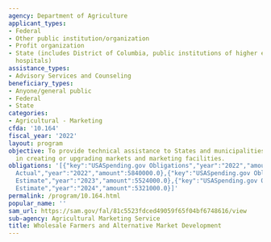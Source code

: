 ```yaml
---
agency: Department of Agriculture
applicant_types:
- Federal
- Other public institution/organization
- Profit organization
- State (includes District of Columbia, public institutions of higher education and
  hospitals)
assistance_types:
- Advisory Services and Counseling
beneficiary_types:
- Anyone/general public
- Federal
- State
categories:
- Agricultural - Marketing
cfda: '10.164'
fiscal_year: '2022'
layout: program
objective: To provide technical assistance to States and municipalities interested
  in creating or upgrading markets and marketing facilities.
obligations: '[{"key":"USASpending.gov Obligations","year":"2022","amount":8335003.35},{"key":"SAM.gov
  Actual","year":"2022","amount":5840000.0},{"key":"USASpending.gov Obligations","year":"2023","amount":2506004.67},{"key":"SAM.gov
  Estimate","year":"2023","amount":5524000.0},{"key":"USASpending.gov Obligations","year":"2024","amount":0.0},{"key":"SAM.gov
  Estimate","year":"2024","amount":5321000.0}]'
permalink: /program/10.164.html
popular_name: ''
sam_url: https://sam.gov/fal/81c5523fdced49059f65f04bf6748616/view
sub-agency: Agricultural Marketing Service
title: Wholesale Farmers and Alternative Market Development
---
```

